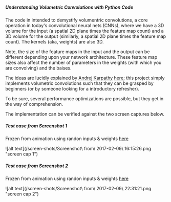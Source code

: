 ##### Understanding Volumetric Convolutions with Python Code

The code in intended to demystify volumentric convolutions, 
a core operation in today's convolutional neural nets (CNNs), 
where we have a 3D volume for the input (a spatial 2D plane times the feature map count) and 
a 3D volume for the output (similarly, a spatial 2D plane times the feature map count). The kernels (aka, weights) are also 3D.

Note, the size of the feature maps in the input and the output can be different 
depending upon your network architecture. 
These feature map sizes also affect the number of parameters 
in the weights (with which you are convolving) and the baises. 

The ideas are lucidly explained by [Andrej Karpathy](http://cs.stanford.edu/people/karpathy/) [here](http://cs231n.github.io/convolutional-networks/#conv); 
this project simply implements volumetric convolutions such that they can be grasped by beginners (or by someone looking for a introductory refresher).

To be sure, several performance optimizations are possible, but they get in the way of comprehension.

The implementation can be verified against the two screen captures below.

##### Test case from Screenshot 1

Frozen from animation using randon inputs & weights [here](http://cs231n.github.io/convolutional-networks/#conv)

![alt text](/screen-shots/Screenshot\ from\ 2017-02-09\ 16\:15\:26.png "screen cap 1")

##### Test case from Screenshot 2

Frozen from animation using randon inputs & weights [here](http://cs231n.github.io/convolutional-networks/#conv)

![alt text](/screen-shots/Screenshot\ from\ 2017-02-09\ 22\:31\:21.png "screen cap 2")




